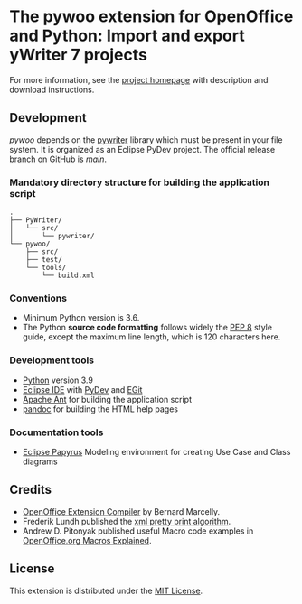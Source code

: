 # The pywoo extension for OpenOffice and Python: Import and export yWriter 7 projects

For more information, see the [project homepage](https://peter88213.github.io/pywoo) with description and download instructions.

## Development

*pywoo* depends on the [pywriter](https://github.com/peter88213/PyWriter) library which must be present in your file system. It is organized as an Eclipse PyDev project. The official release branch on GitHub is *main*.

### Mandatory directory structure for building the application script

```
.
├── PyWriter/
│   └── src/
│       └── pywriter/
└── pywoo/
    ├── src/
    ├── test/
    └── tools/ 
        └── build.xml
```

### Conventions

- Minimum Python version is 3.6. 
- The Python **source code formatting** follows widely the [PEP 8](https://www.python.org/dev/peps/pep-0008/) style guide, except the maximum line length, which is 120 characters here.

### Development tools

- [Python](https://python.org) version 3.9
- [Eclipse IDE](https://eclipse.org) with [PyDev](https://pydev.org) and [EGit](https://www.eclipse.org/egit/)
- [Apache Ant](https://ant.apache.org/) for building the application script
- [pandoc](https://pandoc.org/) for building the HTML help pages

### Documentation tools

- [Eclipse Papyrus](https://www.eclipse.org/papyrus/) Modeling environment for creating Use Case and Class diagrams


## Credits

- [OpenOffice Extension Compiler](https://wiki.openoffice.org/wiki/Extensions_Packager#Extension_Compiler) by Bernard Marcelly.
- Frederik Lundh published the [xml pretty print algorithm](http://effbot.org/zone/element-lib.htm#prettyprint).
- Andrew D. Pitonyak published useful Macro code examples in [OpenOffice.org Macros Explained](https://www.pitonyak.org/OOME_3_0.pdf).

## License

This extension is distributed under the [MIT License](http://www.opensource.org/licenses/mit-license.php).
